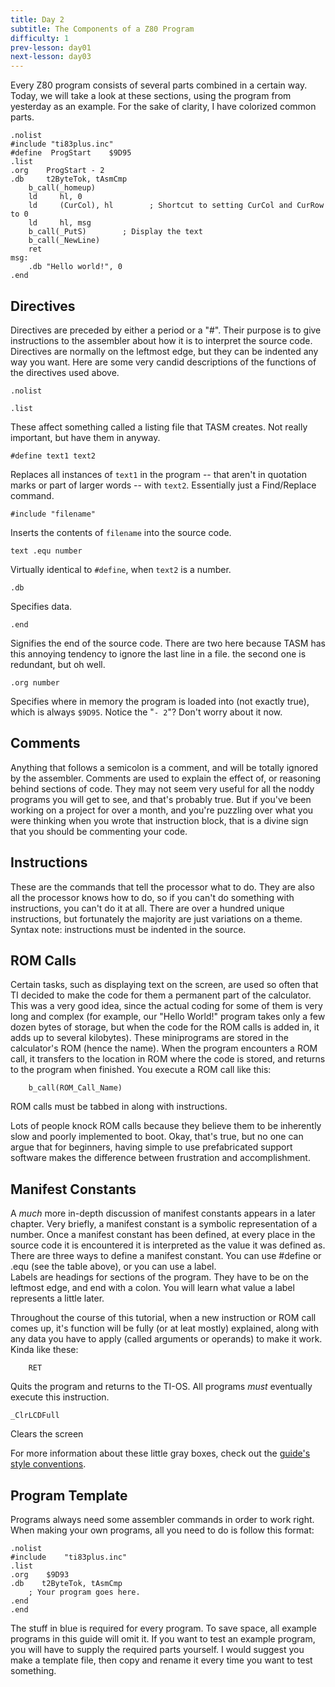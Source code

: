 ```yaml
---
title: Day 2
subtitle: The Components of a Z80 Program
difficulty: 1
prev-lesson: day01
next-lesson: day03
---
```


Every Z80 program consists of several parts combined in a certain way. Today,
we will take a look at these sections, using the program from yesterday as an
example. For the sake of clarity, I have colorized common parts.
    
```z80
.nolist
#include "ti83plus.inc"
#define  ProgStart    $9D95
.list
.org    ProgStart - 2
.db     t2ByteTok, tAsmCmp
    b_call(_homeup)
    ld     hl, 0
    ld     (CurCol), hl        ; Shortcut to setting CurCol and CurRow to 0
    ld     hl, msg
    b_call(_PutS)        ; Display the text
    b_call(_NewLine)
    ret
msg:
    .db "Hello world!", 0
.end
```
    
## Directives

Directives are preceded by either a period or a "#". Their purpose is to give
instructions to the assembler about how it is to interpret the source code.
Directives are normally on the leftmost edge, but they can be indented any way
you want. Here are some very candid descriptions of the functions of the
directives used above.

```z80
.nolist  

.list
```

These affect something called a listing file that TASM creates. Not really
important, but have them in anyway.

```z80
#define text1 text2
```

Replaces all instances of `text1` in the program -- that aren't in quotation
marks or part of larger words -- with `text2`. Essentially just a Find/Replace
command.

```z80
#include "filename"
```

Inserts the contents of `filename` into the source code.

```z80
text .equ number
```

Virtually identical to `#define`, when `text2` is a number.

```z80
.db
```

Specifies data.

```z80
.end
```

Signifies the end of the source code. There are two here because TASM has this
annoying tendency to ignore the last line in a file. the second one is
redundant, but oh well.

```z80
.org number
```

Specifies where in memory the program is loaded into (not exactly true), which
is always `$9D95`. Notice the "`- 2`"? Don't worry about it now.

## Comments

Anything that follows a semicolon is a comment, and will be totally ignored by
the assembler. Comments are used to explain the effect of, or reasoning behind
sections of code. They may not seem very useful for all the noddy programs you
will get to see, and that's probably true. But if you've been working on a
project for over a month, and you're puzzling over what you were thinking when
you wrote that instruction block, that is a divine sign that you should be
commenting your code.

## Instructions

These are the commands that tell the processor what to do. They are also all
the processor knows how to do, so if you can't do something with instructions,
you can't do it at all. There are over a hundred unique instructions, but
fortunately the majority are just variations on a theme. Syntax note:
instructions must be indented in the source.

## ROM Calls

Certain tasks, such as displaying text on the screen, are used so often that
TI decided to make the code for them a permanent part of the calculator. This
was a very good idea, since the actual coding for some of them is very long
and complex (for example, our "Hello World!" program takes only a few dozen
bytes of storage, but when the code for the ROM calls is added in, it adds up
to several kilobytes). These miniprograms are stored in the calculator's ROM
(hence the name). When the program encounters a ROM call, it transfers to the
location in ROM where the code is stored, and returns to the program when
finished. You execute a ROM call like this:

```z80
    b_call(ROM_Call_Name)
```

ROM calls must be tabbed in along with instructions.

Lots of people knock ROM calls because they believe them to be inherently slow
and poorly implemented to boot. Okay, that's true, but no one can argue that
for beginners, having simple to use prefabricated support software makes the
difference between frustration and accomplishment.

## Manifest Constants

A _much_ more in-depth discussion of manifest constants appears in a later
chapter. Very briefly, a manifest constant is a symbolic representation of a
number. Once a manifest constant has been defined, at every place in the
source code it is encountered it is interpreted as the value it was defined
as. There are three ways to define a manifest constant. You can use #define or
.equ (see the table above), or you can use a label.  
Labels are headings for sections of the program. They have to be on the
leftmost edge, and end with a colon. You will learn what value a label
represents a little later.

Throughout the course of this tutorial, when a new instruction or ROM call
comes up, it's function will be fully (or at leat mostly) explained, along
with any data you have to apply (called arguments or operands) to make it
work. Kinda like these:

```z80
    RET
```

Quits the program and returns to the TI-OS. All programs _must_ eventually
execute this instruction.

```z80
_ClrLCDFull
```

Clears the screen

For more information about these little gray boxes, check out the [guide's
style conventions](../ref/format.html).

## Program Template

Programs always need some assembler commands in order to work right. When
making your own programs, all you need to do is follow this format:
    
```z80
.nolist
#include    "ti83plus.inc"
.list
.org    $9D93
.db    t2ByteTok, tAsmCmp
    ; Your program goes here.
.end
.end
```

The stuff in blue is required for every program. To save space, all example
programs in this guide will omit it. If you want to test an example program,
you will have to supply the required parts yourself. I would suggest you make
a template file, then copy and rename it every time you want to test
something.

